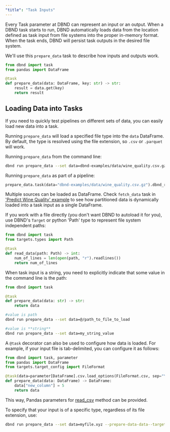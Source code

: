 ```yaml
---
"title": "Task Inputs"
---
```

Every Task parameter at DBND can represent an input or an output.  When a DBND task starts to run, DBND automatically loads data from the location defined as task input from file systems into the proper in-memory format. When the task ends, DBND will persist task outputs in the desired file system.

We'll use this `prepare_data` task to describe how inputs and outputs work.

```python
from dbnd import task
from pandas import DataFrame

@task
def prepare_data(data: DataFrame, key: str) -> str:
    result = data.get(key)
    return result
```


## Loading Data into Tasks

If you need to quickly test pipelines on different sets of data, you can easily load new data into a task.

Running `prepare_data` will load a specified file type into the `data` DataFrame. By default, the type is resolved using the file extension, so `.csv` or `.parquet` will work.

Running `prepare_data` from the command line:

```bash
dbnd run prepare_data --set data=dbnd-examples/data/wine_quality.csv.gz
```

Running `prepare_data` as part of a pipeline:


```python
prepare_data.task(data="dbnd-examples/data/wine_quality.csv.gz").dbnd_run()
```

Multiple sources can be loaded as DataFrame. Check `fetch_data` task in ['Predict Wine Quality' example](doc:orchestration-examples) to see how partitioned data is dynamically loaded into a task input as a single DataFrame.

If you work with a file directly (you don't want DBND to autoload it for you), use DBND's `Target` or python 'Path' type to represent file system independent paths:

```python
from dbnd import task
from targets.types import Path

@task
def read_data(path: Path) -> int:
    num_of_lines = len(open(path, "r").readlines())
    return num_of_lines
```

When task input is a string, you need to explicitly indicate that some value in the command line is the path:

```python
from dbnd import task

@task
def prepare_data(data: str) -> str:
    return data
```

```bash
#value is path
dbnd run prepare_data --set data=@/path_to_file_to_load

#value is **string**
dbnd run prepare_data --set data=my_string_value
```

A `@task` decorator can also be used to configure how data is loaded. For example, if your input file is tab-delimited, you can configure it as follows:

```python
from dbnd import task, parameter
from pandas import DataFrame
from targets.target_config import FileFormat

@task(data=parameter[DataFrame].csv.load_options(FileFormat.csv, sep="\t"))
def prepare_data(data: DataFrame) -> DataFrame:
    data["new_column"] = 5
    return data
```

This way, Pandas parameters for [read_csv](https://pandas.pydata.org/pandas-docs/stable/reference/api/pandas.read_csv.html) method can be provided.

To specify that your input is of a specific type, regardless of its file extension, use:
```bash
dbnd run prepare_data --set data=myfile.xyz --prepare-data-data--target csv
```